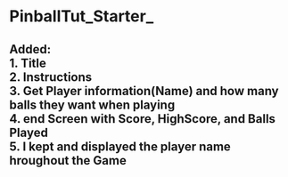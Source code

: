 # PinballTut_Starter_
 
 
 <h2>Added: <br>
   <body> 1. Title<br>
    2. Instructions<br>
    3. Get Player information(Name) and how many balls they want when playing<br>
    4. end Screen with Score, HighScore, and Balls Played<br>
    5. I kept and displayed the player name hroughout the Game<br>
  </body>
</h2>
 
